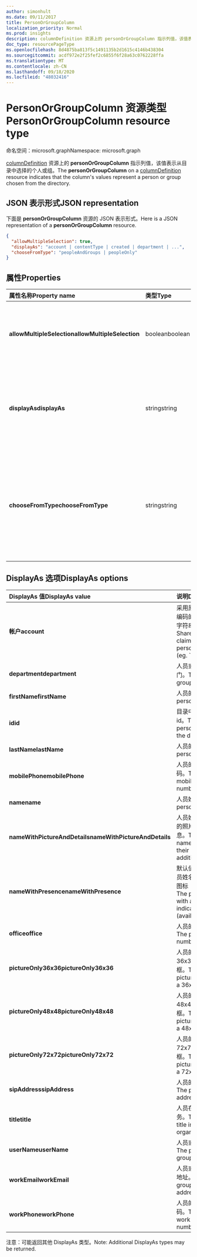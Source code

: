 ```yaml
---
author: simonhult
ms.date: 09/11/2017
title: PersonOrGroupColumn
localization_priority: Normal
ms.prod: insights
description: columnDefinition 资源上的 personOrGroupColumn 指示列值，该值表示从目录中选择的个人或组。
doc_type: resourcePageType
ms.openlocfilehash: 8d4875ba813f5c1491135b2d1615c4146b438304
ms.sourcegitcommit: acdf972e2f25fef2c6855f6f28a63c0762228ffa
ms.translationtype: MT
ms.contentlocale: zh-CN
ms.lasthandoff: 09/18/2020
ms.locfileid: "48032416"
---
```

# <a name="personorgroupcolumn-resource-type"></a><span data-ttu-id="82772-103">PersonOrGroupColumn 资源类型</span><span class="sxs-lookup"><span data-stu-id="82772-103">PersonOrGroupColumn resource type</span></span>

<span data-ttu-id="82772-104">命名空间：microsoft.graph</span><span class="sxs-lookup"><span data-stu-id="82772-104">Namespace: microsoft.graph</span></span>

<span data-ttu-id="82772-105">[columnDefinition](columndefinition.md) 资源上的 **personOrGroupColumn** 指示列值，该值表示从目录中选择的个人或组。</span><span class="sxs-lookup"><span data-stu-id="82772-105">The **personOrGroupColumn** on a [columnDefinition](columndefinition.md) resource indicates that the column's values represent a person or group chosen from the directory.</span></span>

## <a name="json-representation"></a><span data-ttu-id="82772-106">JSON 表示形式</span><span class="sxs-lookup"><span data-stu-id="82772-106">JSON representation</span></span>

<span data-ttu-id="82772-107">下面是 **personOrGroupColumn** 资源的 JSON 表示形式。</span><span class="sxs-lookup"><span data-stu-id="82772-107">Here is a JSON representation of a **personOrGroupColumn** resource.</span></span>
<!-- { "blockType": "resource", "@type": "microsoft.graph.personOrGroupColumn", "@property.aka": "chooseFromType=format" } -->

```json
{
  "allowMultipleSelection": true,
  "displayAs": "account | contentType | created | department | ...",
  "chooseFromType": "peopleAndGroups | peopleOnly"
}
```

## <a name="properties"></a><span data-ttu-id="82772-108">属性</span><span class="sxs-lookup"><span data-stu-id="82772-108">Properties</span></span>

| <span data-ttu-id="82772-109">属性名称</span><span class="sxs-lookup"><span data-stu-id="82772-109">Property name</span></span>              | <span data-ttu-id="82772-110">类型</span><span class="sxs-lookup"><span data-stu-id="82772-110">Type</span></span>    | <span data-ttu-id="82772-111">说明</span><span class="sxs-lookup"><span data-stu-id="82772-111">Description</span></span>
|:---------------------------|:--------|:--------------------------------------
| <span data-ttu-id="82772-112">**allowMultipleSelection**</span><span class="sxs-lookup"><span data-stu-id="82772-112">**allowMultipleSelection**</span></span> | <span data-ttu-id="82772-113">boolean</span><span class="sxs-lookup"><span data-stu-id="82772-113">boolean</span></span> | <span data-ttu-id="82772-114">指示是否可以从源中选择多个值。</span><span class="sxs-lookup"><span data-stu-id="82772-114">Indicates whether multiple values can be selected from the source.</span></span>
| <span data-ttu-id="82772-115">**displayAs**</span><span class="sxs-lookup"><span data-stu-id="82772-115">**displayAs**</span></span>              | <span data-ttu-id="82772-116">string</span><span class="sxs-lookup"><span data-stu-id="82772-116">string</span></span>  | <span data-ttu-id="82772-117">如何显示有关所选个人或组的信息。</span><span class="sxs-lookup"><span data-stu-id="82772-117">How to display the information about the person or group chosen.</span></span> <span data-ttu-id="82772-118">请参阅下文。</span><span class="sxs-lookup"><span data-stu-id="82772-118">See below.</span></span>
| <span data-ttu-id="82772-119">**chooseFromType**</span><span class="sxs-lookup"><span data-stu-id="82772-119">**chooseFromType**</span></span>         | <span data-ttu-id="82772-120">string</span><span class="sxs-lookup"><span data-stu-id="82772-120">string</span></span>  | <span data-ttu-id="82772-121">是否允许仅选择人员，或同时选择人员和组。</span><span class="sxs-lookup"><span data-stu-id="82772-121">Whether to allow selection of people only, or people and groups.</span></span> <span data-ttu-id="82772-122">必须为 `peopleAndGroups` 或 `peopleOnly` 的其中一个。</span><span class="sxs-lookup"><span data-stu-id="82772-122">Must be one of `peopleAndGroups` or `peopleOnly`.</span></span>

## <a name="displayas-options"></a><span data-ttu-id="82772-123">DisplayAs 选项</span><span class="sxs-lookup"><span data-stu-id="82772-123">DisplayAs options</span></span>

| <span data-ttu-id="82772-124">DisplayAs 值</span><span class="sxs-lookup"><span data-stu-id="82772-124">DisplayAs value</span></span>               | <span data-ttu-id="82772-125">说明</span><span class="sxs-lookup"><span data-stu-id="82772-125">Description</span></span>
|:------------------------------|:-----------------------
| <span data-ttu-id="82772-126">**帐户**</span><span class="sxs-lookup"><span data-stu-id="82772-126">**account**</span></span>                   | <span data-ttu-id="82772-127">采用原始 SharePoint 编码的人员或组声明字符串（如</span><span class="sxs-lookup"><span data-stu-id="82772-127">The raw SharePoint encoded claim string for the person or group (eg.</span></span> <span data-ttu-id="82772-128">`i:0#.f|membership|jane@contoso.com`).</span><span class="sxs-lookup"><span data-stu-id="82772-128">`i:0#.f|membership|jane@contoso.com`).</span></span>
| <span data-ttu-id="82772-129">**department**</span><span class="sxs-lookup"><span data-stu-id="82772-129">**department**</span></span>                | <span data-ttu-id="82772-130">人员或组的所在部门。</span><span class="sxs-lookup"><span data-stu-id="82772-130">The person or group's department.</span></span>
| <span data-ttu-id="82772-131">**firstName**</span><span class="sxs-lookup"><span data-stu-id="82772-131">**firstName**</span></span>                 | <span data-ttu-id="82772-132">人员的名字。</span><span class="sxs-lookup"><span data-stu-id="82772-132">The person's first name.</span></span>
| <span data-ttu-id="82772-133">**id**</span><span class="sxs-lookup"><span data-stu-id="82772-133">**id**</span></span>                        | <span data-ttu-id="82772-134">目录中个人或组的 id。</span><span class="sxs-lookup"><span data-stu-id="82772-134">The id of the person or group in the directory.</span></span>
| <span data-ttu-id="82772-135">**lastName**</span><span class="sxs-lookup"><span data-stu-id="82772-135">**lastName**</span></span>                  | <span data-ttu-id="82772-136">人员的姓氏。</span><span class="sxs-lookup"><span data-stu-id="82772-136">The person's last name.</span></span>
| <span data-ttu-id="82772-137">**mobilePhone**</span><span class="sxs-lookup"><span data-stu-id="82772-137">**mobilePhone**</span></span>               | <span data-ttu-id="82772-138">人员的移动电话号码。</span><span class="sxs-lookup"><span data-stu-id="82772-138">The person's mobile phone number.</span></span>
| <span data-ttu-id="82772-139">**name**</span><span class="sxs-lookup"><span data-stu-id="82772-139">**name**</span></span>                      | <span data-ttu-id="82772-140">人员姓名。</span><span class="sxs-lookup"><span data-stu-id="82772-140">The person's name.</span></span>
| <span data-ttu-id="82772-141">**nameWithPictureAndDetails**</span><span class="sxs-lookup"><span data-stu-id="82772-141">**nameWithPictureAndDetails**</span></span> | <span data-ttu-id="82772-142">人员姓名，以及他们的照片和其他详细信息。</span><span class="sxs-lookup"><span data-stu-id="82772-142">The person's name along with their picture and additional details.</span></span>
| <span data-ttu-id="82772-143">**nameWithPresence**</span><span class="sxs-lookup"><span data-stu-id="82772-143">**nameWithPresence**</span></span>          | <span data-ttu-id="82772-144">默认值。</span><span class="sxs-lookup"><span data-stu-id="82772-144">Default.</span></span> <span data-ttu-id="82772-145">人员姓名和状态指示器图标（空闲/忙碌/等）</span><span class="sxs-lookup"><span data-stu-id="82772-145">The person's name with a presence indicator icon (available/busy/etc.)</span></span>
| <span data-ttu-id="82772-146">**office**</span><span class="sxs-lookup"><span data-stu-id="82772-146">**office**</span></span>                    | <span data-ttu-id="82772-147">人员的办公室电话。</span><span class="sxs-lookup"><span data-stu-id="82772-147">The person's office number.</span></span>
| <span data-ttu-id="82772-148">**pictureOnly36x36**</span><span class="sxs-lookup"><span data-stu-id="82772-148">**pictureOnly36x36**</span></span>          | <span data-ttu-id="82772-149">人员的照片，采用 36x36 像素的正方形框。</span><span class="sxs-lookup"><span data-stu-id="82772-149">The person's picture, bounded by a 36x36 px square.</span></span>
| <span data-ttu-id="82772-150">**pictureOnly48x48**</span><span class="sxs-lookup"><span data-stu-id="82772-150">**pictureOnly48x48**</span></span>          | <span data-ttu-id="82772-151">人员的照片，采用 48x48 像素的正方形框。</span><span class="sxs-lookup"><span data-stu-id="82772-151">The person's picture, bounded by a 48x48 px square.</span></span>
| <span data-ttu-id="82772-152">**pictureOnly72x72**</span><span class="sxs-lookup"><span data-stu-id="82772-152">**pictureOnly72x72**</span></span>          | <span data-ttu-id="82772-153">人员的照片，采用 72x72 像素的正方形框。</span><span class="sxs-lookup"><span data-stu-id="82772-153">The person's picture, bounded by a 72x72 px square.</span></span>
| <span data-ttu-id="82772-154">**sipAddress**</span><span class="sxs-lookup"><span data-stu-id="82772-154">**sipAddress**</span></span>                | <span data-ttu-id="82772-155">人员的 sip 地址。</span><span class="sxs-lookup"><span data-stu-id="82772-155">The person's sip address.</span></span>
| <span data-ttu-id="82772-156">**title**</span><span class="sxs-lookup"><span data-stu-id="82772-156">**title**</span></span>                     | <span data-ttu-id="82772-157">人员在组织中的职务。</span><span class="sxs-lookup"><span data-stu-id="82772-157">The person's title in the organization.</span></span>
| <span data-ttu-id="82772-158">**userName**</span><span class="sxs-lookup"><span data-stu-id="82772-158">**userName**</span></span>                  | <span data-ttu-id="82772-159">人员或组的用户名。</span><span class="sxs-lookup"><span data-stu-id="82772-159">The person or group's user name.</span></span>
| <span data-ttu-id="82772-160">**workEmail**</span><span class="sxs-lookup"><span data-stu-id="82772-160">**workEmail**</span></span>                 | <span data-ttu-id="82772-161">人员或组的电子邮件地址。</span><span class="sxs-lookup"><span data-stu-id="82772-161">The person or group's email address.</span></span>
| <span data-ttu-id="82772-162">**workPhone**</span><span class="sxs-lookup"><span data-stu-id="82772-162">**workPhone**</span></span>                 | <span data-ttu-id="82772-163">人员的工作电话号码。</span><span class="sxs-lookup"><span data-stu-id="82772-163">The person's work phone number.</span></span>

<span data-ttu-id="82772-164">注意：可能返回其他 DisplayAs 类型。</span><span class="sxs-lookup"><span data-stu-id="82772-164">Note: Additional DisplayAs types may be returned.</span></span>

<!-- {
  "type": "#page.annotation",
  "description": "",
  "keywords": "",
  "section": "documentation",
  "suppressions": [
    "Warning: /api-reference/v1.0/resources/personorgroupcolumn.md:
      Found potential enums in resource example that weren't defined in a table:(peopleAndGroups,peopleOnly) are in resource, but () are in table",
    "Warning: /api-reference/v1.0/resources/personorgroupcolumn.md:
      Found potential enums in resource example that weren't defined in a table:(account,contentType,created,department,...) are in resource, but () are in table"
  ],
  "tocPath": "Resources/PersonOrGroupColumn"
} -->

